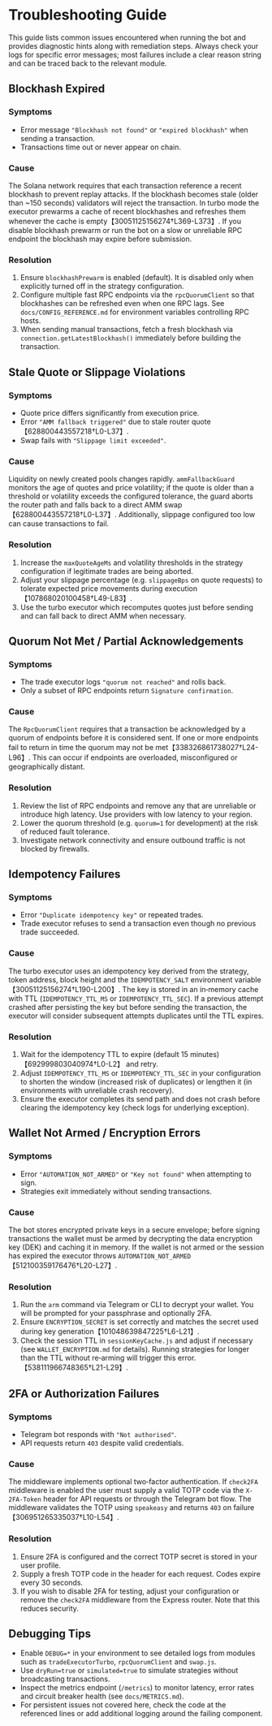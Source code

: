 # Troubleshooting Guide

This guide lists common issues encountered when running the bot and provides
diagnostic hints along with remediation steps.  Always check your logs for
specific error messages; most failures include a clear reason string and can
be traced back to the relevant module.

## Blockhash Expired

### Symptoms

- Error message `"Blockhash not found"` or `"expired blockhash"` when sending a
  transaction.
- Transactions time out or never appear on chain.

### Cause

The Solana network requires that each transaction reference a recent blockhash
to prevent replay attacks.  If the blockhash becomes stale (older than ~150
seconds) validators will reject the transaction.  In turbo mode the executor
prewarms a cache of recent blockhashes and refreshes them whenever the cache
is empty【30051125156274†L369-L373】.  If you disable blockhash prewarm or run the
bot on a slow or unreliable RPC endpoint the blockhash may expire before
submission.

### Resolution

1. Ensure `blockhashPrewarm` is enabled (default).  It is disabled only when
   explicitly turned off in the strategy configuration.
2. Configure multiple fast RPC endpoints via the `rpcQuorumClient` so that
   blockhashes can be refreshed even when one RPC lags.  See
   `docs/CONFIG_REFERENCE.md` for environment variables controlling RPC hosts.
3. When sending manual transactions, fetch a fresh blockhash via
   `connection.getLatestBlockhash()` immediately before building the transaction.

## Stale Quote or Slippage Violations

### Symptoms

- Quote price differs significantly from execution price.
- Error `"AMM fallback triggered"` due to stale router quote【628800443557218†L0-L37】.
- Swap fails with `"Slippage limit exceeded"`.

### Cause

Liquidity on newly created pools changes rapidly.  `ammFallbackGuard`
monitors the age of quotes and price volatility; if the quote is older than a
threshold or volatility exceeds the configured tolerance, the guard aborts the
router path and falls back to a direct AMM swap【628800443557218†L0-L37】.
Additionally, slippage configured too low can cause transactions to fail.

### Resolution

1. Increase the `maxQuoteAgeMs` and volatility thresholds in the strategy
   configuration if legitimate trades are being aborted.
2. Adjust your slippage percentage (e.g. `slippageBps` on quote requests) to
   tolerate expected price movements during execution【107868020100458†L49-L83】.
3. Use the turbo executor which recomputes quotes just before sending and can
   fall back to direct AMM when necessary.

## Quorum Not Met / Partial Acknowledgements

### Symptoms

- The trade executor logs `"quorum not reached"` and rolls back.
- Only a subset of RPC endpoints return `Signature confirmation`.

### Cause

The `RpcQuorumClient` requires that a transaction be acknowledged by a quorum
of endpoints before it is considered sent.  If one or more endpoints fail to
return in time the quorum may not be met【338326861738027†L24-L96】.  This can occur
if endpoints are overloaded, misconfigured or geographically distant.

### Resolution

1. Review the list of RPC endpoints and remove any that are unreliable or
   introduce high latency.  Use providers with low latency to your region.
2. Lower the quorum threshold (e.g. `quorum=1` for development) at the risk
   of reduced fault tolerance.
3. Investigate network connectivity and ensure outbound traffic is not blocked
   by firewalls.

## Idempotency Failures

### Symptoms

- Error `"Duplicate idempotency key"` or repeated trades.
- Trade executor refuses to send a transaction even though no previous trade
  succeeded.

### Cause

The turbo executor uses an idempotency key derived from the strategy, token
address, block height and the `IDEMPOTENCY_SALT` environment variable
【30051125156274†L190-L200】.  The key is stored in an in‑memory cache with TTL
(`IDEMPOTENCY_TTL_MS` or `IDEMPOTENCY_TTL_SEC`).  If a previous attempt
crashed after persisting the key but before sending the transaction, the
executor will consider subsequent attempts duplicates until the TTL expires.

### Resolution

1. Wait for the idempotency TTL to expire (default 15 minutes)【692999803040974†L0-L2】
   and retry.
2. Adjust `IDEMPOTENCY_TTL_MS` or `IDEMPOTENCY_TTL_SEC` in your configuration
   to shorten the window (increased risk of duplicates) or lengthen it (in
   environments with unreliable crash recovery).
3. Ensure the executor completes its send path and does not crash before
   clearing the idempotency key (check logs for underlying exception).

## Wallet Not Armed / Encryption Errors

### Symptoms

- Error `"AUTOMATION_NOT_ARMED"` or `"Key not found"` when attempting to sign.
- Strategies exit immediately without sending transactions.

### Cause

The bot stores encrypted private keys in a secure envelope; before signing
transactions the wallet must be armed by decrypting the data encryption key
(DEK) and caching it in memory.  If the wallet is not armed or the session has
expired the executor throws `AUTOMATION_NOT_ARMED`【512100359176476†L20-L27】.

### Resolution

1. Run the `arm` command via Telegram or CLI to decrypt your wallet.  You will
   be prompted for your passphrase and optionally 2FA.
2. Ensure `ENCRYPTION_SECRET` is set correctly and matches the secret used
   during key generation【101048639847225†L6-L21】.
3. Check the session TTL in `sessionKeyCache.js` and adjust if necessary (see
   `WALLET_ENCRYPTION.md` for details).  Running strategies for longer than
   the TTL without re‑arming will trigger this error.【538111966748365†L21-L29】.

## 2FA or Authorization Failures

### Symptoms

- Telegram bot responds with `"Not authorised"`.
- API requests return `403` despite valid credentials.

### Cause

The middleware implements optional two‑factor authentication.  If `check2FA`
middleware is enabled the user must supply a valid TOTP code via the
`X-2FA-Token` header for API requests or through the Telegram bot flow.  The
middleware validates the TOTP using `speakeasy` and returns `403` on failure
【306951265335037†L10-L54】.

### Resolution

1. Ensure 2FA is configured and the correct TOTP secret is stored in your
   user profile.
2. Supply a fresh TOTP code in the header for each request.  Codes expire
   every 30 seconds.
3. If you wish to disable 2FA for testing, adjust your configuration or
   remove the `check2FA` middleware from the Express router.  Note that this
   reduces security.

## Debugging Tips

- Enable `DEBUG=*` in your environment to see detailed logs from modules such
  as `tradeExecutorTurbo`, `rpcQuorumClient` and `swap.js`.
- Use `dryRun=true` or `simulated=true` to simulate strategies without
  broadcasting transactions.
- Inspect the metrics endpoint (`/metrics`) to monitor latency, error rates and
  circuit breaker health (see `docs/METRICS.md`).
- For persistent issues not covered here, check the code at the referenced
  lines or add additional logging around the failing component.